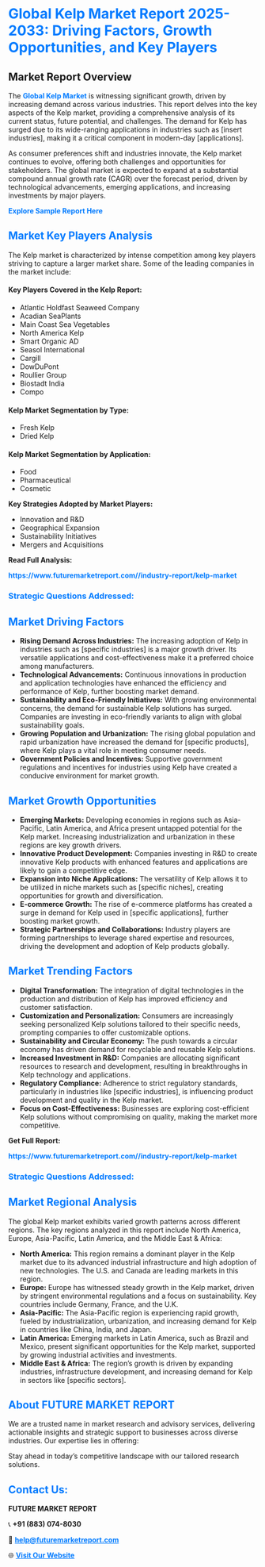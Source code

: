 <h1 style="color: #007BFF;">Global Kelp Market Report 2025-2033: Driving Factors, Growth Opportunities, and Key Players</h1>

<section id="overview">
<h2>Market Report Overview</h2>
<p>The <a href="https://www.futuremarketreport.com//industry-report/kelp-market" style="color: #007BFF; text-decoration: none;"><strong>Global Kelp Market</strong></a> is witnessing significant growth, driven by increasing demand across various industries. This report delves into the key aspects of the Kelp market, providing a comprehensive analysis of its current status, future potential, and challenges. The demand for Kelp has surged due to its wide-ranging applications in industries such as [insert industries], making it a critical component in modern-day [applications].</p>
<p>As consumer preferences shift and industries innovate, the Kelp market continues to evolve, offering both challenges and opportunities for stakeholders. The global market is expected to expand at a substantial compound annual growth rate (CAGR) over the forecast period, driven by technological advancements, emerging applications, and increasing investments by major players.</p>
</section>

<section id="overview">
<p><a href="https://www.futuremarketreport.com//request-sample/reportId=46640" style="color: #007BFF; text-decoration: none;"><strong>Explore Sample Report Here</strong></a></p>
</section>

<section id="key-players">
<h2 style="color: #007BFF;">Market Key Players Analysis</h2>
<p>The Kelp market is characterized by intense competition among key players striving to capture a larger market share. Some of the leading companies in the market include:</p>
<h4>Key Players Covered in the Kelp Report:</h4>
<ul><li>Atlantic Holdfast Seaweed Company</li><li>Acadian SeaPlants</li><li>Main Coast Sea Vegetables</li><li>North America Kelp</li><li>Smart Organic AD</li><li>Seasol International</li><li>Cargill</li><li>DowDuPont</li><li>Roullier Group</li><li>Biostadt India</li><li>Compo</li></ul>
<h4>Kelp Market Segmentation by Type:</h4>
<ul><li>Fresh Kelp</li><li>Dried Kelp</li></ul>

<h4>Kelp Market Segmentation by Application:</h4>
<ul><li>Food</li><li>Pharmaceutical</li><li>Cosmetic</li></ul>
<p><strong>Key Strategies Adopted by Market Players:</strong></p>
<ul>
<li>Innovation and R&D</li>
<li>Geographical Expansion</li>
<li>Sustainability Initiatives</li>
<li>Mergers and Acquisitions</li>
</ul>
</section>

<section>
<p><strong>Read Full Analysis: </strong></p><a href="https://www.futuremarketreport.com//industry-report/kelp-market" style="color: #007BFF; text-decoration: none;"><strong>https://www.futuremarketreport.com//industry-report/kelp-market</strong></a>
<h3 style="color: #007BFF;">Strategic Questions Addressed:</h3>
</section>

<section id="driving-factors">
<h2 style="color: #007BFF;">Market Driving Factors</h2>
<ul>
<li><strong>Rising Demand Across Industries:</strong> The increasing adoption of Kelp in industries such as [specific industries] is a major growth driver. Its versatile applications and cost-effectiveness make it a preferred choice among manufacturers.</li>
<li><strong>Technological Advancements:</strong> Continuous innovations in production and application technologies have enhanced the efficiency and performance of Kelp, further boosting market demand.</li>
<li><strong>Sustainability and Eco-Friendly Initiatives:</strong> With growing environmental concerns, the demand for sustainable Kelp solutions has surged. Companies are investing in eco-friendly variants to align with global sustainability goals.</li>
<li><strong>Growing Population and Urbanization:</strong> The rising global population and rapid urbanization have increased the demand for [specific products], where Kelp plays a vital role in meeting consumer needs.</li>
<li><strong>Government Policies and Incentives:</strong> Supportive government regulations and incentives for industries using Kelp have created a conducive environment for market growth.</li>
</ul>
</section>

<section id="growth-opportunities">
<h2 style="color: #007BFF;">Market Growth Opportunities</h2>
<ul>
<li><strong>Emerging Markets:</strong> Developing economies in regions such as Asia-Pacific, Latin America, and Africa present untapped potential for the Kelp market. Increasing industrialization and urbanization in these regions are key growth drivers.</li>
<li><strong>Innovative Product Development:</strong> Companies investing in R&D to create innovative Kelp products with enhanced features and applications are likely to gain a competitive edge.</li>
<li><strong>Expansion into Niche Applications:</strong> The versatility of Kelp allows it to be utilized in niche markets such as [specific niches], creating opportunities for growth and diversification.</li>
<li><strong>E-commerce Growth:</strong> The rise of e-commerce platforms has created a surge in demand for Kelp used in [specific applications], further boosting market growth.</li>
<li><strong>Strategic Partnerships and Collaborations:</strong> Industry players are forming partnerships to leverage shared expertise and resources, driving the development and adoption of Kelp products globally.</li>
</ul>
</section>

<section id="trending-factors">
<h2 style="color: #007BFF;">Market Trending Factors</h2>
<ul>
<li><strong>Digital Transformation:</strong> The integration of digital technologies in the production and distribution of Kelp has improved efficiency and customer satisfaction.</li>
<li><strong>Customization and Personalization:</strong> Consumers are increasingly seeking personalized Kelp solutions tailored to their specific needs, prompting companies to offer customizable options.</li>
<li><strong>Sustainability and Circular Economy:</strong> The push towards a circular economy has driven demand for recyclable and reusable Kelp solutions.</li>
<li><strong>Increased Investment in R&D:</strong> Companies are allocating significant resources to research and development, resulting in breakthroughs in Kelp technology and applications.</li>
<li><strong>Regulatory Compliance:</strong> Adherence to strict regulatory standards, particularly in industries like [specific industries], is influencing product development and quality in the Kelp market.</li>
<li><strong>Focus on Cost-Effectiveness:</strong> Businesses are exploring cost-efficient Kelp solutions without compromising on quality, making the market more competitive.</li>
</ul>
</section>

<section>
<p><strong>Get Full Report: </strong></p><a href="https://www.futuremarketreport.com//industry-report/kelp-market" style="color: #007BFF; text-decoration: none;"><strong>https://www.futuremarketreport.com//industry-report/kelp-market</strong></a>
<h3 style="color: #007BFF;">Strategic Questions Addressed:</h3>
</section>


<section id="regional-analysis">
<h2 style="color: #007BFF;">Market Regional Analysis</h2>
<p>The global Kelp market exhibits varied growth patterns across different regions. The key regions analyzed in this report include North America, Europe, Asia-Pacific, Latin America, and the Middle East & Africa:</p>
<ul>
<li><strong>North America:</strong> This region remains a dominant player in the Kelp market due to its advanced industrial infrastructure and high adoption of new technologies. The U.S. and Canada are leading markets in this region.</li>
<li><strong>Europe:</strong> Europe has witnessed steady growth in the Kelp market, driven by stringent environmental regulations and a focus on sustainability. Key countries include Germany, France, and the U.K.</li>
<li><strong>Asia-Pacific:</strong> The Asia-Pacific region is experiencing rapid growth, fueled by industrialization, urbanization, and increasing demand for Kelp in countries like China, India, and Japan.</li>
<li><strong>Latin America:</strong> Emerging markets in Latin America, such as Brazil and Mexico, present significant opportunities for the Kelp market, supported by growing industrial activities and investments.</li>
<li><strong>Middle East & Africa:</strong> The region’s growth is driven by expanding industries, infrastructure development, and increasing demand for Kelp in sectors like [specific sectors].</li>
</ul>
</section>

<footer>
<h2 style="color: #007BFF;">About FUTURE MARKET REPORT</h2>
<p>We are a trusted name in market research and advisory services, delivering actionable insights and strategic support to businesses across diverse industries. Our expertise lies in offering:</p>

<p>Stay ahead in today’s competitive landscape with our tailored research solutions.</p>

<h2 style="color: #007BFF;">Contact Us:</h2>
<p><strong>FUTURE MARKET REPORT</strong></p>
<p>📞 <strong>+91 (883) 074-8030</strong></p>
<p>📧 <strong><a href="mailto:help@futuremarketreport.com" style="color: #007BFF;">help@futuremarketreport.com</a></strong></p>
<p>🌐 <strong><a href="https://www.futuremarketreport.com/" style="color: #007BFF;">Visit Our Website</a></strong></p>
</footer>